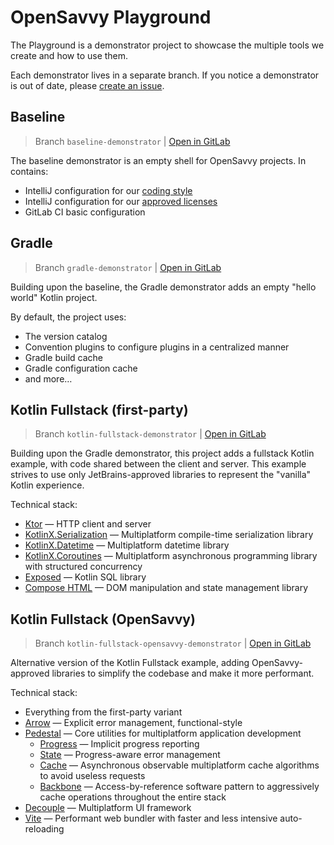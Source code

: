 # OpenSavvy Playground

The Playground is a demonstrator project to showcase the multiple tools we create and how to use them.

Each demonstrator lives in a separate branch.
If you notice a demonstrator is out of date, please [create an issue](https://gitlab.com/opensavvy/playground/-/issues/new).


## Baseline

> Branch `baseline-demonstrator` | [Open in GitLab](https://gitlab.com/opensavvy/playground/-/tree/baseline-demonstrator)

The baseline demonstrator is an empty shell for OpenSavvy projects. In contains:
- IntelliJ configuration for our [coding style](https://gitlab.com/opensavvy/wiki/-/tree/main/coding-style)
- IntelliJ configuration for our [approved licenses](https://gitlab.com/opensavvy/wiki/-/tree/main/licensing)
- GitLab CI basic configuration

## Gradle

> Branch `gradle-demonstrator` | [Open in GitLab](https://gitlab.com/opensavvy/playground/-/tree/baseline-demonstrator)

Building upon the baseline, the Gradle demonstrator adds an empty "hello world" Kotlin project.

By default, the project uses:
- The version catalog
- Convention plugins to configure plugins in a centralized manner
- Gradle build cache
- Gradle configuration cache
- and more…

## Kotlin Fullstack (first-party)

> Branch `kotlin-fullstack-demonstrator` | [Open in GitLab](https://gitlab.com/opensavvy/playground/-/tree/kotlin-fullstack-demonstrator)

Building upon the Gradle demonstrator, this project adds a fullstack Kotlin example, with code shared between the client and server. This example strives to use only JetBrains-approved libraries to represent the "vanilla" Kotlin experience.

Technical stack:
- [Ktor](https://ktor.io/) — HTTP client and server
- [KotlinX.Serialization](https://github.com/Kotlin/kotlinx.serialization) — Multiplatform compile-time serialization library
- [KotlinX.Datetime](https://github.com/Kotlin/kotlinx-datetime) — Multiplatform datetime library 
- [KotlinX.Coroutines](https://github.com/Kotlin/kotlinx.coroutines) — Multiplatform asynchronous programming library with structured concurrency
- [Exposed](https://github.com/JetBrains/Exposed) — Kotlin SQL library 
- [Compose HTML](https://github.com/JetBrains/compose-multiplatform#compose-html) — DOM manipulation and state management library

## Kotlin Fullstack (OpenSavvy)

> Branch `kotlin-fullstack-opensavvy-demonstrator` | [Open in GitLab](https://gitlab.com/opensavvy/playground/-/tree/kotlin-fullstack-opensavvy-demonstrator)

Alternative version of the Kotlin Fullstack example, adding OpenSavvy-approved libraries to simplify the codebase and make it more performant.

Technical stack:
- Everything from the first-party variant
- [Arrow](https://arrow-kt.io/) — Explicit error management, functional-style
- [Pedestal](https://gitlab.com/opensavvy/pedestal) — Core utilities for multiplatform application development
  - [Progress](https://opensavvy.gitlab.io/pedestal/documentation/progress/index.html) — Implicit progress reporting
  - [State](https://opensavvy.gitlab.io/pedestal/documentation/state/index.html) — Progress-aware error management
  - [Cache](https://opensavvy.gitlab.io/pedestal/documentation/cache/index.html) — Asynchronous observable multiplatform cache algorithms to avoid useless requests
  - [Backbone](https://opensavvy.gitlab.io/pedestal/documentation/backbone/index.html) — Access-by-reference software pattern to aggressively cache operations throughout the entire stack
- [Decouple](https://gitlab.com/opensavvy/decouple) — Multiplatform UI framework
- [Vite](https://gitlab.com/opensavvy/gradle-vite-plugin) — Performant web bundler with faster and less intensive auto-reloading
